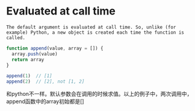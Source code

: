 # Evaluated at call time

```
The default argument is evaluated at call time. So, unlike (for example) Python, a new object is created each time the function is called.
```


```js
function append(value, array = []) {
  array.push(value)
  return array
}

append(1)  // [1]
append(2)  // [2], not [1, 2]

```

和python不一样。默认参数会在调用的时候求值。以上的例子中，两次调用中，append函数中的array初始都是[]
